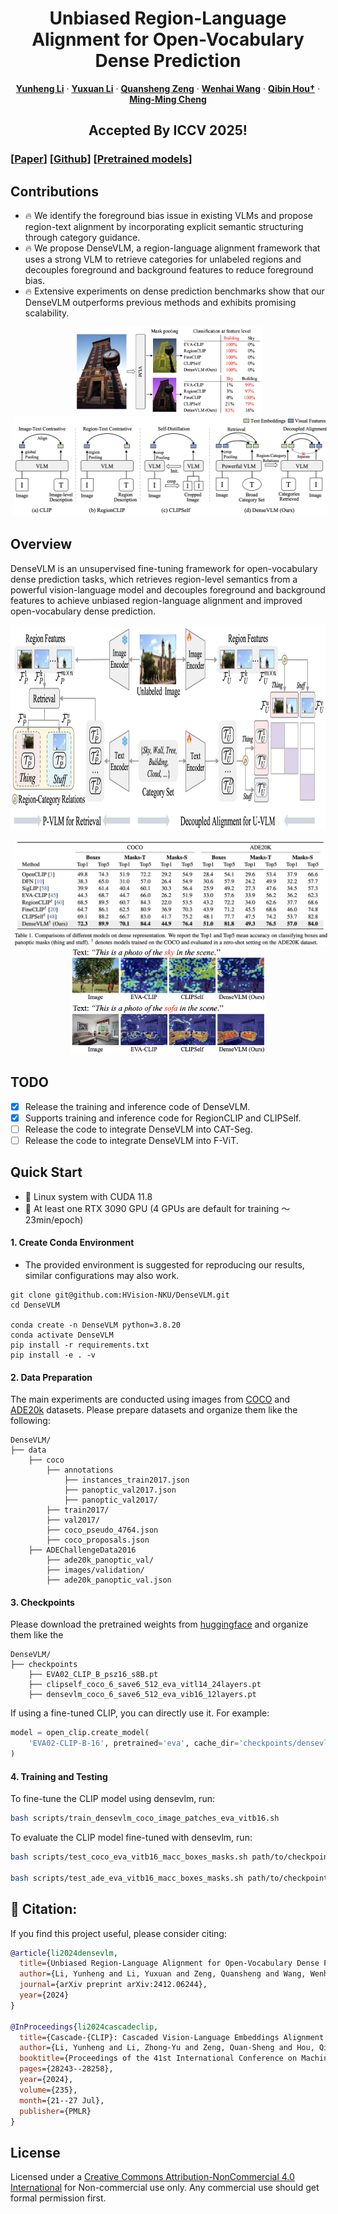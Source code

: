 
<p align="center">
  <h1 align="center">Unbiased Region-Language Alignment for Open-Vocabulary Dense Prediction</h1>
    <p align="center">
    <a href="https://lyhisme.github.io/"><strong>Yunheng Li</strong></a>
    ·
    <a href="https://zcablii.github.io/"><strong>Yuxuan Li</strong></a>
    ·
    <a href="https://github.com/ashun989"><strong>Quansheng Zeng</strong></a>
    ·
    <a href="https://whai362.github.io/"><strong>Wenhai Wang</strong></a>
    ·
    <a href="https://houqb.github.io/"><strong>Qibin Hou†</strong></a>
    ·
    <a href="https://mmcheng.net/cmm/"><strong>Ming-Ming Cheng</strong></a>
  </p>
  <h2 align="center">Accepted By ICCV 2025!</h2>

### [[Paper](https://arxiv.org/pdf/2412.06244)] [[Github](https://github.com/HVision-NKU/DenseVLM)] [[Pretrained models](https://github.com/HVision-NKU/DenseVLM/tree/main#)] 

## Contributions
- 🔥 We identify the foreground bias issue in existing VLMs and propose region-text alignment by incorporating explicit semantic structuring through category guidance. 
- 🔥 We propose DenseVLM, a region-language alignment framework that uses a strong VLM to retrieve categories for unlabeled regions and decouples foreground and background features to reduce foreground bias. 
- 🔥 Extensive experiments on dense prediction benchmarks show that our DenseVLM outperforms previous methods and exhibits promising scalability.

<p align="center">
  <img src="assets/Foreground_bias.png" alt="Problem analysis of foreground bias." height="140" style="display: inline; margin: 0 5px;">
  <img src="assets/DenseVLM_Comparison.png" alt="Comparison of different VLMs." height="160" style="display: inline; margin: 0 5px;">
</p>

## Overview

DenseVLM is an unsupervised fine-tuning framework for open-vocabulary dense prediction tasks, which retrieves region-level semantics from a powerful vision-language model and decouples foreground and background features to achieve unbiased region-language alignment and improved open-vocabulary dense prediction.

<p align="center">
  <img src="assets/DenseVLM_Overview.png" height="327" style="display: inline">
</p>

<p align="center">
  <img src="assets/DenseVLM_Performance.png" alt="Problem analysis of foreground bias." height="170" style="display: inline; margin: 0 5px;">
  <img src="assets/DenseVLM_Visualizations.png" alt="Comparison of different VLMs." height="170" style="display: inline; margin: 0 5px;">
</p>


## TODO
- [x] Release the training and inference code of DenseVLM.
- [x] Supports training and inference code for RegionCLIP and CLIPSelf.
- [ ] Release the code to integrate DenseVLM into CAT-Seg.
- [ ] Release the code to integrate DenseVLM into F-ViT.

## Quick Start
- 🚀 Linux system with CUDA 11.8
- 🚀 At least one RTX 3090 GPU (4 GPUs are default for training ～23min/epoch)

#### 1. Create Conda Environment
- The provided environment is suggested for reproducing our results, similar configurations may also work.

```
git clone git@github.com:HVision-NKU/DenseVLM.git
cd DenseVLM

conda create -n DenseVLM python=3.8.20
conda activate DenseVLM
pip install -r requirements.txt
pip install -e . -v
```

#### 2. Data Preparation
The main experiments are conducted using images from [COCO](https://cocodataset.org/#home) and [ADE20k](http://sceneparsing.csail.mit.edu) datasets. Please prepare datasets and organize them like the 
following:

```text
DenseVLM/
├── data
    ├── coco
        ├── annotations
            ├── instances_train2017.json  
            ├── panoptic_val2017.json
            ├── panoptic_val2017/    
        ├── train2017/
        ├── val2017/
        ├── coco_pseudo_4764.json
        ├── coco_proposals.json     
    ├── ADEChallengeData2016
        ├── ade20k_panoptic_val/
        ├── images/validation/
        ├── ade20k_panoptic_val.json 
```

#### 3. Checkpoints
Please download the pretrained weights from [huggingface](https://huggingface.co/lyhisme/DenseVLM) and organize them like the 
```text
DenseVLM/
├── checkpoints
    ├── EVA02_CLIP_B_psz16_s8B.pt    
    ├── clipself_coco_6_save6_512_eva_vitl14_24layers.pt  
    ├── densevlm_coco_6_save6_512_eva_vib16_12layers.pt
```

If using a fine-tuned CLIP, you can directly use it. For example:

```python
model = open_clip.create_model(
    'EVA02-CLIP-B-16', pretrained='eva', cache_dir='checkpoints/densevlm_coco_6_save6_512_eva_vib16_12layers.pt'
)
```

#### 4. Training and Testing 

To fine-tune the CLIP model using densevlm, run:
```bash
bash scripts/train_densevlm_coco_image_patches_eva_vitb16.sh 
```

To evaluate the CLIP model fine-tuned with densevlm, run:
```bash
bash scripts/test_coco_eva_vitb16_macc_boxes_masks.sh path/to/checkpoint.pt 2 densevlm_coco_test

bash scripts/test_ade_eva_vitb16_macc_boxes_masks.sh path/to/checkpoint.pt 2 densevlm_ade_test
```

## 🙏 Citation:
If you find this project useful, please consider citing:

```bibtex
@article{li2024densevlm,
  title={Unbiased Region-Language Alignment for Open-Vocabulary Dense Prediction},
  author={Li, Yunheng and Li, Yuxuan and Zeng, Quansheng and Wang, Wenhai and Hou, Qibin and Cheng, Ming-Ming},
  journal={arXiv preprint arXiv:2412.06244},
  year={2024}
}

@InProceedings{li2024cascadeclip,
  title={Cascade-{CLIP}: Cascaded Vision-Language Embeddings Alignment for Zero-Shot Semantic Segmentation},
  author={Li, Yunheng and Li, Zhong-Yu and Zeng, Quan-Sheng and Hou, Qibin and Cheng, Ming-Ming},
  booktitle={Proceedings of the 41st International Conference on Machine Learning},
  pages={28243--28258},
  year={2024},
  volume={235},
  month={21--27 Jul},
  publisher={PMLR}
}
```

## License
Licensed under a [Creative Commons Attribution-NonCommercial 4.0 International](https://creativecommons.org/licenses/by-nc/4.0/) for Non-commercial use only.
Any commercial use should get formal permission first.

